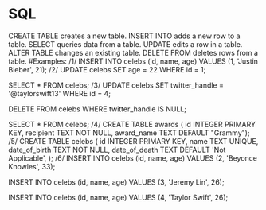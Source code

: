 # SQL
CREATE TABLE creates a new table.
INSERT INTO adds a new row to a table.
SELECT queries data from a table.
UPDATE edits a row in a table.
ALTER TABLE changes an existing table.
DELETE FROM deletes rows from a table.
#Examples:
/1/
INSERT INTO celebs (id, name, age) VALUES (1, 'Justin Bieber', 21);
/2/
UPDATE celebs 
SET age = 22 
WHERE id = 1; 

SELECT * FROM celebs;
/3/
UPDATE celebs 
SET twitter_handle = '@taylorswift13' 
WHERE id = 4; 

DELETE FROM celebs WHERE twitter_handle IS NULL; 

SELECT * FROM celebs;
/4/
CREATE TABLE awards (
  id INTEGER PRIMARY KEY,
  recipient TEXT NOT NULL,
  award_name TEXT DEFAULT "Grammy");
/5/
CREATE TABLE celebs (
    id INTEGER PRIMARY KEY, 
    name TEXT UNIQUE,
    date_of_birth TEXT NOT NULL,
    date_of_death TEXT DEFAULT 'Not Applicable',
    );
/6/
INSERT INTO celebs (id, name, age) VALUES (2, 'Beyonce Knowles', 33); 

INSERT INTO celebs (id, name, age) VALUES (3, 'Jeremy Lin', 26); 

INSERT INTO celebs (id, name, age) VALUES (4, 'Taylor Swift', 26);
